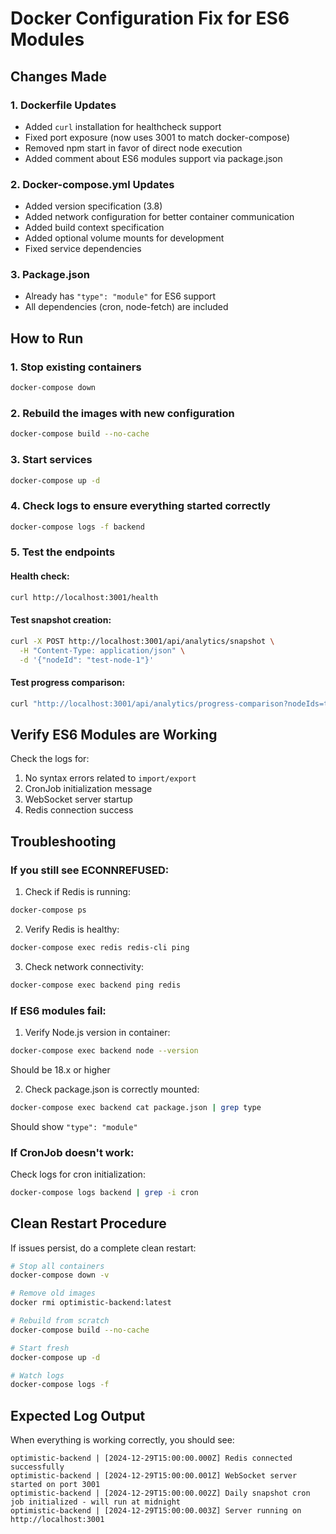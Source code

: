 # Docker Configuration Fix for ES6 Modules

## Changes Made

### 1. Dockerfile Updates
- Added `curl` installation for healthcheck support
- Fixed port exposure (now uses 3001 to match docker-compose)
- Removed npm start in favor of direct node execution
- Added comment about ES6 modules support via package.json

### 2. Docker-compose.yml Updates
- Added version specification (3.8)
- Added network configuration for better container communication
- Added build context specification
- Added optional volume mounts for development
- Fixed service dependencies

### 3. Package.json
- Already has `"type": "module"` for ES6 support
- All dependencies (cron, node-fetch) are included

## How to Run

### 1. Stop existing containers
```bash
docker-compose down
```

### 2. Rebuild the images with new configuration
```bash
docker-compose build --no-cache
```

### 3. Start services
```bash
docker-compose up -d
```

### 4. Check logs to ensure everything started correctly
```bash
docker-compose logs -f backend
```

### 5. Test the endpoints

#### Health check:
```bash
curl http://localhost:3001/health
```

#### Test snapshot creation:
```bash
curl -X POST http://localhost:3001/api/analytics/snapshot \
  -H "Content-Type: application/json" \
  -d '{"nodeId": "test-node-1"}'
```

#### Test progress comparison:
```bash
curl "http://localhost:3001/api/analytics/progress-comparison?nodeIds=test-node-1&period=30"
```

## Verify ES6 Modules are Working

Check the logs for:
1. No syntax errors related to `import/export`
2. CronJob initialization message
3. WebSocket server startup
4. Redis connection success

## Troubleshooting

### If you still see ECONNREFUSED:
1. Check if Redis is running:
```bash
docker-compose ps
```

2. Verify Redis is healthy:
```bash
docker-compose exec redis redis-cli ping
```

3. Check network connectivity:
```bash
docker-compose exec backend ping redis
```

### If ES6 modules fail:
1. Verify Node.js version in container:
```bash
docker-compose exec backend node --version
```
Should be 18.x or higher

2. Check package.json is correctly mounted:
```bash
docker-compose exec backend cat package.json | grep type
```
Should show `"type": "module"`

### If CronJob doesn't work:
Check logs for cron initialization:
```bash
docker-compose logs backend | grep -i cron
```

## Clean Restart Procedure

If issues persist, do a complete clean restart:

```bash
# Stop all containers
docker-compose down -v

# Remove old images
docker rmi optimistic-backend:latest

# Rebuild from scratch
docker-compose build --no-cache

# Start fresh
docker-compose up -d

# Watch logs
docker-compose logs -f
```

## Expected Log Output

When everything is working correctly, you should see:
```
optimistic-backend | [2024-12-29T15:00:00.000Z] Redis connected successfully
optimistic-backend | [2024-12-29T15:00:00.001Z] WebSocket server started on port 3001
optimistic-backend | [2024-12-29T15:00:00.002Z] Daily snapshot cron job initialized - will run at midnight
optimistic-backend | [2024-12-29T15:00:00.003Z] Server running on http://localhost:3001
